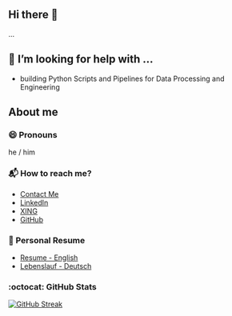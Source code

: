 ## Hi there :wave:

...


## :thinking: I’m looking for help with ...
- building Python Scripts and Pipelines for Data Processing and Engineering


## About me 

### :smile: Pronouns
he / him 

### :mailbox_with_mail: How to reach me?
- [Contact Me](https://jakobgabriel.github.io/resume-curriculum-vitae-jakob-gabriel/contact-me/)
- [LinkedIn](https://www.linkedin.com/in/jakob-gabriel/) 
- [XING](https://www.xing.com/profile/Jakob_Gabriel4)
- [GitHub](https://github.com/jakobgabriel)

### :page_facing_up: Personal Resume
- [Resume - English](https://jakobgabriel.github.io/resume-curriculum-vitae-jakob-gabriel/resume-english)
- [Lebenslauf - Deutsch](https://jakobgabriel.github.io/resume-curriculum-vitae-jakob-gabriel/lebenslauf-deutsch)

### :octocat: GitHub Stats
[![GitHub Streak](http://github-readme-streak-stats.herokuapp.com?user=jakobgabriel&theme=material&border_radius=4&date_format=j%20M%5B%20Y%5D&mode=weekly)](https://git.io/streak-stats)



<!--
**jakobgabriel/jakobgabriel** is a ✨ _special_ ✨ repository because its `README.md` (this file) appears on your GitHub profile.

Here are some ideas to get you started:

- 🔭 I’m currently working on ...
- 🌱 I’m currently learning ...
- 👯 I’m looking to collaborate on ...
- 🤔 I’m looking for help with ...
- 💬 Ask me about ...
- 📫 How to reach me: ...
- 😄 Pronouns: ...
- ⚡ Fun fact: ...
-->
